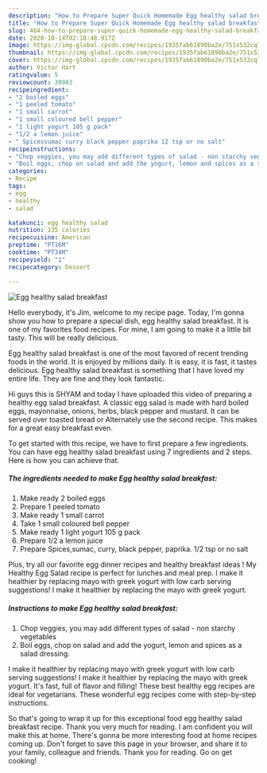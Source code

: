 ```yaml
---
description: "How to Prepare Super Quick Homemade Egg healthy salad breakfast"
title: "How to Prepare Super Quick Homemade Egg healthy salad breakfast"
slug: 464-how-to-prepare-super-quick-homemade-egg-healthy-salad-breakfast
date: 2020-10-14T02:18:48.917Z
image: https://img-global.cpcdn.com/recipes/1935fab61890ba2e/751x532cq70/egg-healthy-salad-breakfast-recipe-main-photo.jpg
thumbnail: https://img-global.cpcdn.com/recipes/1935fab61890ba2e/751x532cq70/egg-healthy-salad-breakfast-recipe-main-photo.jpg
cover: https://img-global.cpcdn.com/recipes/1935fab61890ba2e/751x532cq70/egg-healthy-salad-breakfast-recipe-main-photo.jpg
author: Victor Hart
ratingvalue: 5
reviewcount: 30983
recipeingredient:
- "2 boiled eggs"
- "1 peeled tomato"
- "1 small carrot"
- "1 small coloured bell pepper"
- "1 light yogurt 105 g pack"
- "1/2 a lemon juice"
- " Spicessumac curry black pepper paprika 12 tsp or no salt"
recipeinstructions:
- "Chop veggies, you may add different types of salad - non starchy vegetables"
- "Boil eggs, chop on salad and add the yogurt, lemon and spices as a salad dressing."
categories:
- Recipe
tags:
- egg
- healthy
- salad

katakunci: egg healthy salad 
nutrition: 135 calories
recipecuisine: American
preptime: "PT16M"
cooktime: "PT34M"
recipeyield: "1"
recipecategory: Dessert

---
```



![Egg healthy salad breakfast](https://img-global.cpcdn.com/recipes/1935fab61890ba2e/751x532cq70/egg-healthy-salad-breakfast-recipe-main-photo.jpg)

Hello everybody, it's Jim, welcome to my recipe page. Today, I'm gonna show you how to prepare a special dish, egg healthy salad breakfast. It is one of my favorites food recipes. For mine, I am going to make it a little bit tasty. This will be really delicious.

Egg healthy salad breakfast is one of the most favored of recent trending foods in the world. It is enjoyed by millions daily. It is easy, it is fast, it tastes delicious. Egg healthy salad breakfast is something that I have loved my entire life. They are fine and they look fantastic.

Hi guys this is SHYAM and today I have uploaded this video of preparing a healthy egg salad breakfast. A classic egg salad is made with hard boiled eggs, mayonnaise, onions, herbs, black pepper and mustard. It can be served over toasted bread or Alternately use the second recipe. This makes for a great easy breakfast even.


To get started with this recipe, we have to first prepare a few ingredients. You can have egg healthy salad breakfast using 7 ingredients and 2 steps. Here is how you can achieve that.

<!--inarticleads1-->

##### The ingredients needed to make Egg healthy salad breakfast:

1. Make ready 2 boiled eggs
1. Prepare 1 peeled tomato
1. Make ready 1 small carrot
1. Take 1 small coloured bell pepper
1. Make ready 1 light yogurt 105 g pack
1. Prepare 1/2 a lemon juice
1. Prepare  Spices,sumac, curry, black pepper, paprika. 1/2 tsp or no salt


Plus, try all our favorite egg dinner recipes and healthy breakfast ideas ! My Healthy Egg Salad recipe is perfect for lunches and meal prep. I make it healthier by replacing mayo with greek yogurt with low carb serving suggestions! I make it healthier by replacing the mayo with greek yogurt. 

<!--inarticleads2-->

##### Instructions to make Egg healthy salad breakfast:

1. Chop veggies, you may add different types of salad - non starchy vegetables
1. Boil eggs, chop on salad and add the yogurt, lemon and spices as a salad dressing.


I make it healthier by replacing mayo with greek yogurt with low carb serving suggestions! I make it healthier by replacing the mayo with greek yogurt. It&#39;s fast, full of flavor and filling! These best healthy egg recipes are ideal for vegetarians. These wonderful egg recipes come with step-by-step instructions. 

So that's going to wrap it up for this exceptional food egg healthy salad breakfast recipe. Thank you very much for reading. I am confident you will make this at home. There's gonna be more interesting food at home recipes coming up. Don't forget to save this page in your browser, and share it to your family, colleague and friends. Thank you for reading. Go on get cooking!
